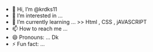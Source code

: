 - 👋 Hi, I’m @krdks11
- 👀 I’m interested in ...
- 🌱 I’m currently learning ... >> Html , CSS , jAVASCRIPT
- 📫 How to reach me ...  
- 😄 Pronouns: ... Dk
- ⚡ Fun fact: ...

<!---
krdks11/krdks11 is a ✨ special ✨ repository because its `README.md` (this file) appears on your GitHub profile.
You can click the Preview link to take a look at your changes.
--->
